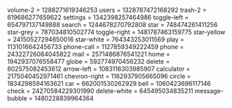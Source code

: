 volume-2 = 1288271619346253
users = 1328787472168292
trash-2 = 619686277659622
settings = 1342398257464986
toggle-left = 654797137149888
search = 1244678270792808
star = 748474261411256
star-grey = 787034810502774
toggle-right = 1481787463159775
star-yellow = 24150527294650016
star-white = 764343253011569
play = 1131016642456733
phone-call = 1127859349222459
phone = 24322726084045822
mail = 2571486876541221
home = 1942937076558477
globe = 592774970456232
delete = 802575082453612
arrow-left = 1083116303985907
calculator = 2175040452971461
chevron-right = 1162937905665096
circle = 1834298594163621
car = 662001530262929
bell = 1060423696117146
check = 24270584229301990
delete-white = 645495034835211
message-bubble = 1480228839964364
